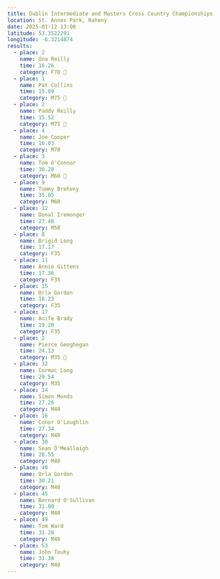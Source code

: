 ```yaml
---
title: Dublin Intermediate and Masters Cross Country Championships
location: St. Annes Park, Raheny
date: 2025-01-12 13:00
latitude: 53.3522291
longitude: -6.3214874
results:
  - place: 2
    name: Úna Reilly
    time: 16.26
    category: F70 🥈
  - place: 1
    name: Pat Collins
    time: 15.09
    category: M75 🥇 
  - place: 2
    name: Paddy Reilly
    time: 15.52
    category: M75 🥈
  - place: 4
    name: Joe Cooper
    time: 16.03
    category: M70
  - place: 3
    name: Tom O'Connor
    time: 30.28
    category: M60 🥉
  - place: 9
    name: Tommy Breheny
    time: 35.05
    category: M60
  - place: 12
    name: Donal Iremonger
    time: 27.48
    category: M50
  - place: 8
    name: Brigid Long
    time: 17.17
    category: F35
  - place: 11
    name: Annie Gittens
    time: 17.36
    category: F35
  - place: 15
    name: Orla Gordon
    time: 18.23
    category: F35
  - place: 17  
    name: Aoife Brady
    time: 19.20
    category: F35
  - place: 2
    name: Pierce Geoghegan
    time: 24.13
    category: M35 🥈
  - place: 32
    name: Cormac Long 
    time: 29.54
    category: M35
  - place: 14
    name: Simon Monds
    time: 27.26
    category: M40
  - place: 16
    name: Conor O'Loughlin
    time: 27.34
    category: M40
  - place: 30
    name: Sean Ó'Meallaigh
    time: 28.55
    category: M40
  - place: 40
    name: Orla Gordon
    time: 30.21
    category: M40
  - place: 45  
    name: Bernard O'Sullivan
    time: 31.00
    category: M40
  - place: 49
    name: Tom Ward
    time: 31.28
    category: M40
  - place: 53
    name: John Touhy
    time: 31.38
    category: M40
---
```

